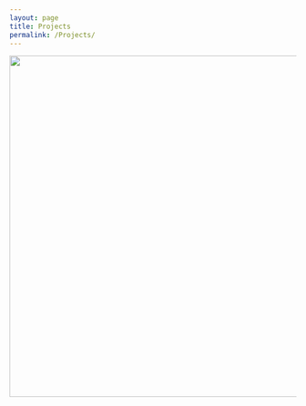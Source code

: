 ```yaml
---
layout: page
title: Projects
permalink: /Projects/
---
```


<img align="center" width="600" height="600" src="{{ site.url }}{{ site.baseurl }}/docs/assets/timeline.jpg" class="img-responsive" />





